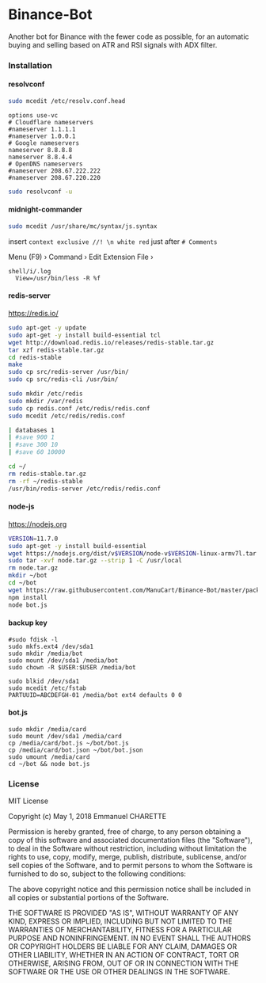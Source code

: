 # Binance-Bot
Another bot for Binance with the fewer code as possible, for an automatic buying and selling based on ATR and RSI signals with ADX filter.

### Installation

#### resolvconf
```bash
sudo mcedit /etc/resolv.conf.head
```
```
options use-vc
# Cloudflare nameservers
#nameserver 1.1.1.1
#nameserver 1.0.0.1
# Google nameservers
nameserver 8.8.8.8
nameserver 8.8.4.4
# OpenDNS nameservers
#nameserver 208.67.222.222
#nameserver 208.67.220.220
```
```bash
sudo resolvconf -u
```

#### midnight-commander
```bash
sudo mcedit /usr/share/mc/syntax/js.syntax
```
insert ````context exclusive //! \n white red```` just after ````# Comments````

Menu (F9) ›  Command ›  Edit Extension File › 
````# log
shell/i/.log
  View=/usr/bin/less -R %f
````

#### redis-server
https://redis.io/
```bash
sudo apt-get -y update
sudo apt-get -y install build-essential tcl
wget http://download.redis.io/releases/redis-stable.tar.gz
tar xzf redis-stable.tar.gz
cd redis-stable
make
sudo cp src/redis-server /usr/bin/
sudo cp src/redis-cli /usr/bin/

sudo mkdir /etc/redis
sudo mkdir /var/redis
sudo cp redis.conf /etc/redis/redis.conf
sudo mcedit /etc/redis/redis.conf

| databases 1
| #save 900 1
| #save 300 10
| #save 60 10000

cd ~/
rm redis-stable.tar.gz
rm -rf ~/redis-stable
/usr/bin/redis-server /etc/redis/redis.conf
```
#### node-js
https://nodejs.org
```bash
VERSION=11.7.0
sudo apt-get -y install build-essential
wget https://nodejs.org/dist/v$VERSION/node-v$VERSION-linux-armv7l.tar.gz -O node.tar.gz
sudo tar -xvf node.tar.gz --strip 1 -C /usr/local
rm node.tar.gz
mkdir ~/bot
cd ~/bot
wget https://raw.githubusercontent.com/ManuCart/Binance-Bot/master/package.json
npm install
node bot.js
```

#### backup key
````
#sudo fdisk -l
sudo mkfs.ext4 /dev/sda1
sudo mkdir /media/bot
sudo mount /dev/sda1 /media/bot
sudo chown -R $USER:$USER /media/bot

sudo blkid /dev/sda1
sudo mcedit /etc/fstab
PARTUUID=ABCDEFGH-01 /media/bot ext4 defaults 0 0 
````

#### bot.js
````
sudo mkdir /media/card
sudo mount /dev/sda1 /media/card
cp /media/card/bot.js ~/bot/bot.js
cp /media/card/bot.json ~/bot/bot.json
sudo umount /media/card
cd ~/bot && node bot.js
````

### License

MIT License

Copyright (c) May 1, 2018 Emmanuel CHARETTE

Permission is hereby granted, free of charge, to any person obtaining a copy
of this software and associated documentation files (the "Software"), to deal
in the Software without restriction, including without limitation the rights
to use, copy, modify, merge, publish, distribute, sublicense, and/or sell
copies of the Software, and to permit persons to whom the Software is
furnished to do so, subject to the following conditions:

The above copyright notice and this permission notice shall be included in all
copies or substantial portions of the Software.

THE SOFTWARE IS PROVIDED "AS IS", WITHOUT WARRANTY OF ANY KIND, EXPRESS OR
IMPLIED, INCLUDING BUT NOT LIMITED TO THE WARRANTIES OF MERCHANTABILITY,
FITNESS FOR A PARTICULAR PURPOSE AND NONINFRINGEMENT. IN NO EVENT SHALL THE
AUTHORS OR COPYRIGHT HOLDERS BE LIABLE FOR ANY CLAIM, DAMAGES OR OTHER
LIABILITY, WHETHER IN AN ACTION OF CONTRACT, TORT OR OTHERWISE, ARISING FROM,
OUT OF OR IN CONNECTION WITH THE SOFTWARE OR THE USE OR OTHER DEALINGS IN THE
SOFTWARE.
